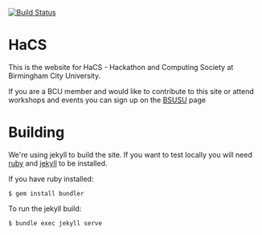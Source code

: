 [![Build Status](https://travis-ci.org/HaCSBCU/hacsbcu.github.io.svg?branch=master)](https://travis-ci.org/HaCSBCU/hacsbcu.github.io)
# HaCS
This is the website for HaCS - Hackathon and Computing Society at Birmingham City University.

If you are a BCU member and would like to contribute to this site or attend workshops and events you can sign up on the [BSUSU](https://www.bcusu.com/organisation/9907/) page

# Building

We're using jekyll to build the site. If you want to test locally you will need [ruby](https://rvm.io/rvm/install) and [jekyll](https://jekyllrb.com/) to be installed.

If you have ruby installed:

`$ gem install bundler`

To run the jekyll build:

`$ bundle exec jekyll serve`
